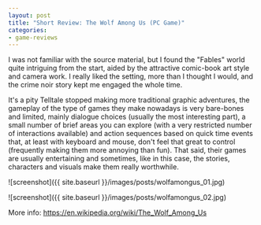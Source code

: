 ```yaml
---
layout: post
title: "Short Review: The Wolf Among Us (PC Game)"
categories:
- game-reviews
---
```


<p>
I was not familiar with the source material, but I found the "Fables" world quite intriguing from the start, aided by the attractive comic-book art style and camera work. I really liked the setting, more than I thought I would, and the crime noir story kept me engaged the whole time. 
</p>

<p>It's a pity Telltale stopped making more traditional graphic adventures, the gameplay of the type of games they make nowadays is very bare-bones and limited, mainly dialogue choices (usually the most interesting part), a small number of brief areas you can explore (with a very restricted number of interactions available) and action sequences based on quick time events that, at least with keyboard and mouse, don't feel that great to control (frequently making them more annoying than fun). That said, their games are usually entertaining and sometimes, like in this case, the stories, characters and visuals make them really worthwhile.
</p>


![screenshot]({{ site.baseurl }}/images/posts/wolfamongus_01.jpg)

![screenshot]({{ site.baseurl }}/images/posts/wolfamongus_02.jpg)


<p>More info: <a href="https://en.wikipedia.org/wiki/The_Wolf_Among_Us">https://en.wikipedia.org/wiki/The_Wolf_Among_Us</a><p>